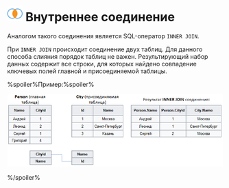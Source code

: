 # ![Внутреннее соединение](../../../images/icons/joindata/join-inner_default.svg) Внутреннее соединение

Аналогом такого соединения является SQL-оператор `INNER JOIN`.

При `INNER JOIN` происходит соединение двух таблиц. Для данного способа слияния порядок таблиц не важен.
Результирующий набор данных содержит все строки, для которых найдено совпадение ключевых полей главной и присоединяемой таблицы.

%spoiler%Пример:%spoiler%

![](./inner-1.png)

%/spoiler%
